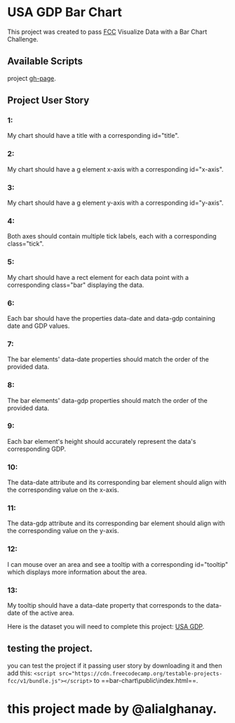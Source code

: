 # USA GDP Bar Chart

This project was created to pass [FCC](https://www.freecodecamp.org/) Visualize Data with a Bar Chart Challenge.


## Available Scripts

project [gh-page](https://alialghanay.github.io/bar-chart/).

## Project User Story 
### 1: 
My chart should have a title with a corresponding id="title".

### 2:
My chart should have a g element x-axis with a corresponding id="x-axis".

### 3:
My chart should have a g element y-axis with a corresponding id="y-axis".

### 4:
Both axes should contain multiple tick labels, each with a corresponding class="tick".

### 5:
My chart should have a rect element for each data point with a corresponding class="bar" displaying the data.

### 6:
Each bar should have the properties data-date and data-gdp containing date and GDP values.

### 7:
The bar elements' data-date properties should match the order of the provided data.

### 8:
The bar elements' data-gdp properties should match the order of the provided data.

### 9:
Each bar element's height should accurately represent the data's corresponding GDP.

### 10:
The data-date attribute and its corresponding bar element should align with the corresponding value on the x-axis.

### 11:
The data-gdp attribute and its corresponding bar element should align with the corresponding value on the y-axis.

### 12:
I can mouse over an area and see a tooltip with a corresponding id="tooltip" which displays more information about the area.

### 13:
My tooltip should have a data-date property that corresponds to the data-date of the active area.

Here is the dataset you will need to complete this project: [USA GDP](https://raw.githubusercontent.com/freeCodeCamp/ProjectReferenceData/master/GDP-data.json).

## testing the project.

you can test the project if it passing user story by downloading it and then add this:
`<script src="https://cdn.freecodecamp.org/testable-projects-fcc/v1/bundle.js"></script>`
to ==bar-chart\public\index.html==.

# this project made by @alialghanay.
